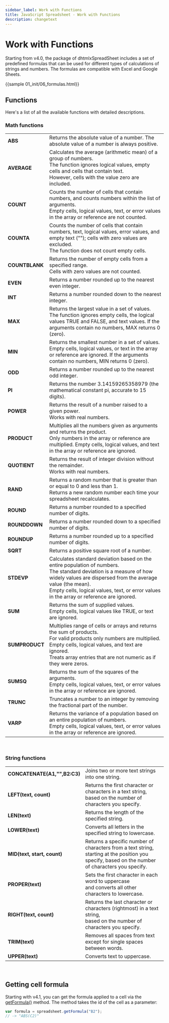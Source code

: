 ```yaml
---
sidebar_label: Work with Functions
title: JavaScript Spreadsheet - Work with Functions
description: changetext
---
```


# Work with Functions


Starting from v4.0, the package of dhtmlxSpreadSheet includes a set of predefined formulas that can be used for different types of calculations of strings and numbers. The formulas are compatible with Excel and Google Sheets.

{{sample 01_init/06_formulas.html}}

Functions
------------

Here's a list of all the available functions with detailed descriptions.

### Math functions

<table class="webixdoc_links">
	<tbody>
        <tr>
			<td class="webixdoc_links0"><b>ABS</b></td>
			<td>Returns the absolute value of a number. The absolute value of a number is always positive.</td>
		</tr>
        <tr>
			<td class="webixdoc_links0"><b>AVERAGE</b></td>
			<td>Calculates the average (arithmetic mean) of a group of numbers. <br>The function ignores logical values, empty cells and cells that contain text. <br>However, cells with the value zero are included.</td>
		</tr>
        <tr>
			<td class="webixdoc_links0"><b>COUNT</b></td>
			<td>Counts the number of cells that contain numbers, and counts numbers within the list of arguments.<br> Empty cells, logical values, text, or error values in the array or reference are not counted.</td>
		</tr>
        <tr>
			<td class="webixdoc_links0"><b>COUNTA</b></td>
			<td>Counts the number of cells that contain numbers, text, logical values, error values, and empty text (""); cells with zero values are excluded. <br>The function does not count empty cells.</td>
		</tr>
        <tr>
			<td class="webixdoc_links0"><b>COUNTBLANK</b></td>
			<td>Returns the number of empty cells from a specified range. <br>Cells with zero values are not counted.</td>
		</tr>
        <tr>
			<td class="webixdoc_links0"><b>EVEN</b></td>
			<td>Returns a number rounded up to the nearest even integer.</td>
		</tr>
        <tr>
			<td class="webixdoc_links0"><b>INT</b></td>
			<td>Returns a number rounded down to the nearest integer.</td>
		</tr>
        <tr>
			<td class="webixdoc_links0"><b>MAX</b></td>
			<td>Returns the largest value in a set of values. <br>The function ignores empty cells, the logical values TRUE and FALSE, and text values. If the arguments contain no numbers, MAX returns 0 (zero).</td>
		</tr>
        <tr>
			<td class="webixdoc_links0"><b>MIN</b></td>
			<td>Returns the smallest number in a set of values. <br>Empty cells, logical values, or text in the array or reference are ignored. If the arguments contain no numbers, MIN returns 0 (zero).</td>
		</tr>
        <tr>
			<td class="webixdoc_links0"><b>ODD</b></td>
			<td>Returns a number rounded up to the nearest odd integer.</td>
		</tr>
        <tr>
			<td class="webixdoc_links0"><b>PI</b></td>
			<td>Returns the number 3.14159265358979 (the mathematical constant pi, accurate to 15 digits).</td>
		</tr>
        <tr>
			<td class="webixdoc_links0"><b>POWER</b></td>
			<td>Returns the result of a number raised to a given power. <br>Works with real numbers.</td>
		</tr>
        <tr>
			<td class="webixdoc_links0"><b>PRODUCT</b></td>
			<td>Multiplies all the numbers given as arguments and returns the product.<br>
Only numbers in the array or reference are multiplied. Empty cells, logical values, and text in the array or reference are ignored.</td>
		</tr>
        <tr>
			<td class="webixdoc_links0"><b>QUOTIENT</b></td>
			<td>Returns the result of integer division without the remainder. <br>Works with real numbers.</td>
		</tr>
        <tr>
			<td class="webixdoc_links0"><b>RAND</b></td>
			<td>Returns a random number that is greater than or equal to 0 and less than 1. <br>Returns a new random number each time your spreadsheet recalculates. </td>
		</tr>
        <tr>
			<td class="webixdoc_links0"><b>ROUND</b></td>
			<td>Returns a number rounded to a specified number of digits.</td>
		</tr>
        <tr>
			<td class="webixdoc_links0"><b>ROUNDDOWN</b></td>
			<td>Returns a number rounded down to a specified number of digits.</td>
		</tr>
        <tr>
			<td class="webixdoc_links0"><b>ROUNDUP</b></td>
			<td>Returns a number rounded up to a specified number of digits.</td>
		</tr>
        <tr>
			<td class="webixdoc_links0"><b>SQRT</b></td>
			<td>Returns a positive square root of a number.</td>
		</tr>
        <tr>
			<td class="webixdoc_links0"><b>STDEVP</b></td>
			<td>Calculates standard deviation based on the entire population of numbers. <br>The standard deviation is a measure of how widely values are dispersed from the average value (the mean).<br>Empty cells, logical values, text, or error values in the array or reference are ignored.</td>
		</tr>
        <tr>
			<td class="webixdoc_links0"><b>SUM</b></td>
			<td>Returns the sum of supplied values. <br>Empty cells, logical values like TRUE, or text are ignored.</td>
		</tr>
        <tr>
			<td class="webixdoc_links0"><b>SUMPRODUCT</b></td>
			<td>Multiplies range of cells or arrays and returns the sum of products. <br>For valid products only numbers are multiplied. <br>Empty cells, logical values, and text are ignored. <br>Treats array entries that are not numeric as if they were zeros.</td>
		</tr>
        <tr>
			<td class="webixdoc_links0"><b>SUMSQ</b></td>
			<td>Returns the sum of the squares of the arguments. <br>Empty cells, logical values, text, or error values in the array or reference are ignored.</td>
		</tr>
        <tr>
			<td class="webixdoc_links0"><b>TRUNC</b></td>
			<td>Truncates a number to an integer by removing the fractional part of the number.</td>
		</tr>
        <tr>
			<td class="webixdoc_links0"><b>VARP</b></td>
			<td>Returns the variance of a population based on an entire population of numbers.<br>Empty cells, logical values, text, or error values in the array or reference are ignored.</td>
		</tr>
    </tbody>
</table>
<br>


### String functions

<table class="webixdoc_links">
	<tbody>
        <tr>
			<td class="webixdoc_links0"><b>CONCATENATE(A1,"",B2:C3)</b></td>
			<td>Joins two or more text strings into one string.</td>
		</tr>
        <tr>
			<td class="webixdoc_links0"><b>LEFT(text, count)</b></td>
			<td>Returns the first character or characters in a text string,<br> based on the number of characters you specify.</td>
		</tr>
        <tr>
			<td class="webixdoc_links0"><b>LEN(text)</b></td>
			<td>Returns the length of the specified string.</td>
		</tr>
        <tr>
			<td class="webixdoc_links0"><b>LOWER(text)</b></td>
			<td>Converts all letters in the specified string to lowercase.</td>
		</tr>
        <tr>
			<td class="webixdoc_links0"><b>MID(text, start, count)</b></td>
			<td>Returns a specific number of characters from a text string,<br> starting at the position you specify, based on the number <br>of characters you specify.</td>
		</tr>
        <tr>
			<td class="webixdoc_links0"><b>PROPER(text)</b></td>
			<td>Sets the first character in each word to uppercase <br>and converts all other characters to lowercase.</td>
		</tr>
        <tr>
			<td class="webixdoc_links0"><b>RIGHT(text, count)</b></td>
			<td>Returns the last character or characters (rightmost) in a text string, <br>based on the number of characters you specify.</td>
		</tr>
        <tr>
			<td class="webixdoc_links0"><b>TRIM(text)</b></td>
			<td>Removes all spaces from text except for single spaces between words.</td>
		</tr>
        <tr>
			<td class="webixdoc_links0"><b>UPPER(text)</b></td>
			<td>Converts text to uppercase.</td>
		</tr>
    </tbody>
</table>
<br>

Getting cell formula
---------------------------

Starting with v4.1, you can get the formula applied to a cell via the [getFormula()](api/spreadsheet_getformula.md) method. The method takes the id of the cell as a parameter:

~~~js
var formula = spreadsheet.getFormula("B2");
// -> "ABS(C2)"
~~~

